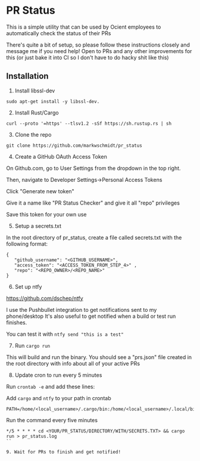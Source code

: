 # PR Status

This is a simple utility that can be used by Ocient employees to automatically check the status of their PRs

There's quite a bit of setup, so please follow these instructions closely and message me if you need help!
Open to PRs and any other improvements for this (or just bake it into CI so I don't have to do hacky shit like this)

## Installation

1. Install libssl-dev

```
sudo apt-get install -y libssl-dev.
```

2. Install Rust/Cargo

```
curl --proto '=https' --tlsv1.2 -sSf https://sh.rustup.rs | sh
```

3. Clone the repo

```
git clone https://github.com/markwschmidt/pr_status
```

4. Create a GitHub OAuth Access Token

On Github.com, go to User Settings from the dropdown in the top right.

Then, navigate to Developer Settings->Personal Access Tokens

Click "Generate new token"

Give it a name like "PR Status Checker" and give it all "repo" privileges

Save this token for your own use

5. Setup a secrets.txt

In the root directory of pr_status, create a file called secrets.txt with the following format:

```
{
   "github_username": "<GITHUB_USERNAME>",
   "access_token": "<ACCESS_TOKEN_FROM_STEP_4>" ,
   "repo": "<REPO_OWNER>/<REPO_NAME>"
}
```

6. Set up ntfy

https://github.com/dschep/ntfy

I use the Pushbullet integration to get notifications sent to my phone/desktop
It's also useful to get notified when a build or test run finishes.

You can test it with `ntfy send "this is a test"`

7. Run `cargo run`

This will build and run the binary. You should see a "prs.json" file created in the root directory with info about all of your active PRs

8. Update cron to run every 5 minutes

Run `crontab -e` and add these lines:


Add `cargo` and `ntfy` to your path in crontab
```
PATH=/home/<local_username>/.cargo/bin:/home/<local_username>/.local/bin/:$PATH 
```

Run the command every five minutes
```
*/5 * * * * cd <YOUR/PR_STATUS/DIRECTORY/WITH/SECRETS.TXT> && cargo run > pr_status.log
``

9. Wait for PRs to finish and get notified!